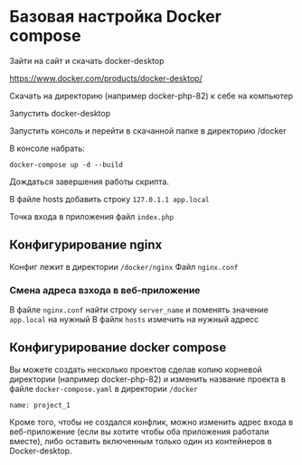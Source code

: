 # Базовая настройка Docker compose

Зайти на сайт и скачать docker-desktop 

https://www.docker.com/products/docker-desktop/

Скачать на директорию (например docker-php-82) к себе на компьютер

Запустить docker-desktop

Запустить консоль и перейти в скачанной папке в директорию /docker

В консоле набрать:

```docker-compose up -d --build```

Дождаться завершения работы скрипта.

В файле hosts добавить строку
```127.0.1.1 app.local```

Точка входа в приложения файл ```index.php```

## Конфигурирование nginx

Конфиг лежит в директории ```/docker/nginx```
Файл ```nginx.conf```

### Смена адреса взхода в веб-приложение
В файле ```nginx.conf``` найти строку ```server_name``` и поменять значение ```app.local``` на нужный
В файлк ```hosts``` измечить на нужный адресс


## Конфигурирование docker compose

Вы можете создать несколько проектов сделав копию корневой директории (например docker-php-82)
и изменить название проекта в файле ```docker-compose.yaml``` в директории ```/docker```

```name: project_1```

Кроме того, чтобы не создался конфлик, можно изменить адрес входа в веб-приложение (если вы хотите чтобы оба приложения работали вместе), либо оставить включенным только один из контейнеров в Docker-desktop.







